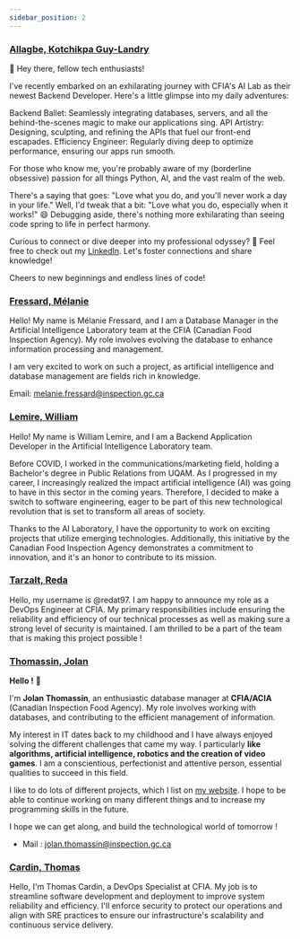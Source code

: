 ```yaml
---
sidebar_position: 2
---
```


### [Allagbe, Kotchikpa Guy-Landry](https://www.linkedin.com/in/guy-landry-allagbe/)

👋 Hey there, fellow tech enthusiasts!

I've recently embarked on an exhilarating journey with CFIA's AI Lab as their newest Backend Developer. Here's a little glimpse into my daily adventures:

Backend Ballet: Seamlessly integrating databases, servers, and all the behind-the-scenes magic to make our applications sing.
API Artistry: Designing, sculpting, and refining the APIs that fuel our front-end escapades.
Efficiency Engineer: Regularly diving deep to optimize performance, ensuring our apps run smooth.

For those who know me, you're probably aware of my (borderline obsessive) passion for all things Python, AI, and the vast realm of the web.

There's a saying that goes: "Love what you do, and you'll never work a day in your life." Well, I'd tweak that a bit: "Love what you do, especially when it works!" 😄 Debugging aside, there's nothing more exhilarating than seeing code spring to life in perfect harmony.

Curious to connect or dive deeper into my professional odyssey? 🧐 Feel free to check out my [LinkedIn](https://www.linkedin.com/in/guy-landry-allagbe). Let's foster connections and share knowledge!

Cheers to new beginnings and endless lines of code!

### [Fressard, Mélanie](https://www.linkedin.com/in/melanie-fressard/)

Hello! My name is Mélanie Fressard, and I am a Database Manager in the Artificial Intelligence Laboratory team at the CFIA (Canadian Food Inspection Agency). My role involves evolving the database to enhance information processing and management.

I am very excited to work on such a project, as artificial intelligence and database management are fields rich in knowledge.

Email: melanie.fressard@inspection.gc.ca

### [Lemire, William](https://www.linkedin.com/in/wlemire/)

Hello! My name is William Lemire, and I am a Backend Application Developer in the Artificial Intelligence Laboratory team.

Before COVID, I worked in the communications/marketing field, holding a Bachelor's degree in Public Relations from UQAM. As I progressed in my career, I increasingly realized the impact artificial intelligence (AI) was going to have in this sector in the coming years. Therefore, I decided to make a switch to software engineering, eager to be part of this new technological revolution that is set to transform all areas of society.

Thanks to the AI Laboratory, I have the opportunity to work on exciting projects that utilize emerging technologies. Additionally, this initiative by the Canadian Food Inspection Agency demonstrates a commitment to innovation, and it's an honor to contribute to its mission.

### [Tarzalt, Reda](https://www.linkedin.com/in/tarzaltreda/)

Hello, my username is @redat97. I am happy to announce my role as a DevOps Engineer at CFIA. My primary responsibilities include ensuring the reliability and efficiency of our technical processes as well as making sure a strong level of security is maintained. I am thrilled to be a part of the team that is making this project possible !

### [Thomassin, Jolan](https://www.linkedin.com/in/jolan-thomassin/)

**Hello !** 👋

I'm **Jolan Thomassin**, an enthusiastic database manager at **CFIA/ACIA** (Canadian Inspection Food Agency). My role involves working with databases, and contributing to the efficient management of information.

My interest in IT dates back to my childhood and I have always enjoyed solving the different challenges that came my way. I particularly **like algorithms, artificial intelligence, robotics and the creation of video games**. I am a conscientious, perfectionist and attentive person, essential qualities to succeed in this field.

I like to do lots of different projects, which I list on [my website](https://jolanthomassin.fr). I hope to be able to continue working on many different things and to increase my programming  skills in the future.

I hope we can get along, and build the technological world of tomorrow !

- Mail : jolan.thomassin@inspection.gc.ca

### [Cardin, Thomas](https://www.linkedin.com/in/thomas-cardin/)

Hello, I'm Thomas Cardin, a DevOps Specialist at CFIA. My job is to streamline software development and deployment to improve system reliability and efficiency. I'll enforce security to protect our operations and align with SRE practices to ensure our infrastructure's scalability and continuous service delivery. 

